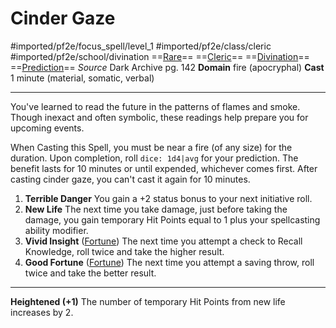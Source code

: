 # Cinder Gaze
#imported/pf2e/focus_spell/level_1 #imported/pf2e/class/cleric #imported/pf2e/school/divination 
==[Rare](rare.md)== ==[Cleric](rules/traits/cleric.md)== ==[Divination](divination.md)== ==[Prediction](prediction.md)==
*Source* Dark Archive pg. 142
**Domain** fire (apocryphal)
**Cast** 1 minute (material, somatic, verbal)

---
You've learned to read the future in the patterns of flames and smoke. Though inexact and often symbolic, these readings help prepare you for upcoming events.

When Casting this Spell, you must be near a fire (of any size) for the duration. Upon completion, roll `dice: 1d4|avg` for your prediction. The benefit lasts for 10 minutes or until expended, whichever comes first. After casting cinder gaze, you can't cast it again for 10 minutes.

1. **Terrible Danger** You gain a +2 status bonus to your next initiative roll.
2. **New Life** The next time you take damage, just before taking the damage, you gain temporary Hit Points equal to 1 plus your spellcasting ability modifier.
3. **Vivid Insight** ([Fortune](fortune.md)) The next time you attempt a check to Recall Knowledge, roll twice and take the higher result.
4. **Good Fortune** ([Fortune](fortune.md)) The next time you attempt a saving throw, roll twice and take the better result.

<hr>

**Heightened (+1)** The number of temporary Hit Points from new life increases by 2.